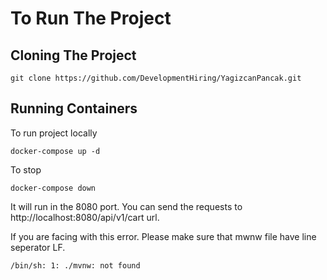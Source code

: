 # To Run The Project

Cloning The Project
---------------------
    git clone https://github.com/DevelopmentHiring/YagizcanPancak.git

Running Containers
---------------------
To run project locally

    docker-compose up -d

To stop

    docker-compose down

It will run in the 8080 port. You can send the requests to http://localhost:8080/api/v1/cart url.

If you are facing with this error. Please make sure that mwnw file have line seperator LF.

    /bin/sh: 1: ./mvnw: not found

